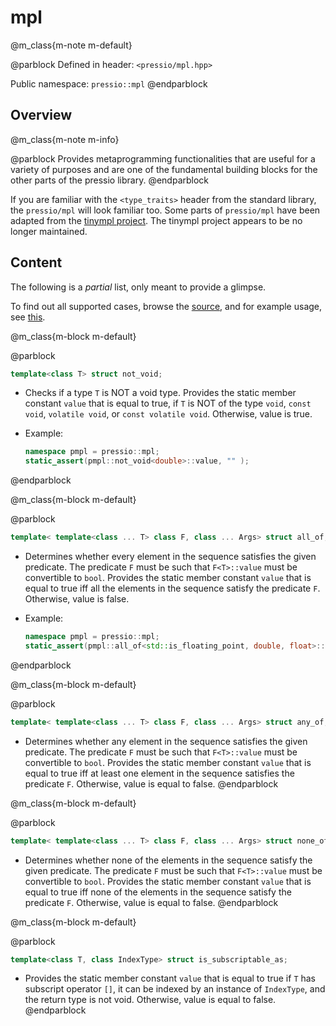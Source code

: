 
# mpl


@m_class{m-note m-default}

@parblock
Defined in header: `<pressio/mpl.hpp>`

Public namespace: `pressio::mpl`
@endparblock

## Overview

@m_class{m-note m-info}

@parblock
Provides metaprogramming functionalities that are useful for a variety of purposes
and are one of the fundamental building blocks for the other parts of the pressio library.
@endparblock

If you are familiar with the `<type_traits>` header from
the standard library, the `pressio/mpl` will look familiar too.
Some parts of `pressio/mpl` have been adapted from the [tinympl project](http://sbabbi.github.io/tinympl).
The tinympl project appears to be no longer maintained.


## Content

The following is a *partial* list, only meant to provide a glimpse.

To find out all supported cases, browse the [source](https://github.com/Pressio/pressio/tree/main/include/pressio/mpl),
and for example usage, see [this](https://github.com/Pressio/pressio/blob/main/tests/functional_small/mpl/all.cc).


@m_class{m-block m-default}

@parblock
```cpp
template<class T> struct not_void;
```

- Checks if a type `T` is NOT a void type.
  Provides the static member constant `value` that is equal to true, if `T` is NOT of
  the type `void`, `const void`, `volatile void`, or `const volatile void`.
  Otherwise, value is true.

- Example:<br/>
  ```cpp
  namespace pmpl = pressio::mpl;
  static_assert(pmpl::not_void<double>::value, "" );
  ```
@endparblock


@m_class{m-block m-default}

@parblock
```cpp
template< template<class ... T> class F, class ... Args> struct all_of;
```

- Determines whether every element in the sequence satisfies the given predicate.
  The predicate `F` must be such that `F<T>::value` must be convertible to `bool`.
  Provides the static member constant `value` that is equal to true iff
  all the elements in the sequence satisfy the predicate `F`.
  Otherwise, value is false.

- Example:<br/>
  ```cpp
  namespace pmpl = pressio::mpl;
  static_assert(pmpl::all_of<std::is_floating_point, double, float>::value, "" );
  ```
@endparblock


@m_class{m-block m-default}

@parblock
```cpp
template< template<class ... T> class F, class ... Args> struct any_of;
```

- Determines whether any element in the sequence satisfies the given predicate.
  The predicate `F` must be such that `F<T>::value` must be convertible to `bool`.
  Provides the static member constant `value` that is equal to true iff
  at least one element in the sequence satisfies the predicate `F`.
  Otherwise, value is equal to false.
@endparblock


@m_class{m-block m-default}

@parblock
```cpp
template< template<class ... T> class F, class ... Args> struct none_of;
```

- Determines whether none of the elements in the sequence satisfy the given predicate.
  The predicate `F` must be such that `F<T>::value` must be convertible to `bool`.
  Provides the static member constant `value` that is equal to true iff
  none of the elements in the sequence satisfy the predicate `F`.
  Otherwise, value is equal to false.
@endparblock


@m_class{m-block m-default}

@parblock
```cpp
template<class T, class IndexType> struct is_subscriptable_as;
```

- Provides the static member constant `value` that is equal to true if
  `T` has subscript operator `[]`, it can be indexed by an instance of `IndexType`,
  and the return type is not void.
  Otherwise, value is equal to false.
@endparblock
